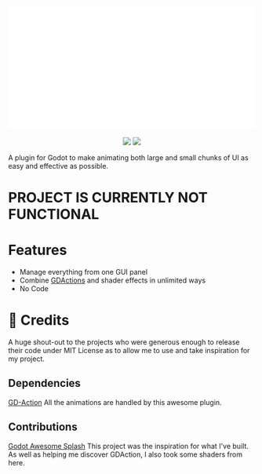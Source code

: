 <p align="center">
    <img src="media/logo.png"
        height="250">
</p>

</p>
<p align="center">
    <img src="https://img.shields.io/badge/status-not%20functional-red">
    <img src ="https://img.shields.io/badge/version-0.4.3-brightgreen">
</p>

A plugin for Godot to make animating both large and small chunks of UI as easy and effective as possible. 

# PROJECT IS CURRENTLY NOT FUNCTIONAL

# Features
- Manage everything from one GUI panel
- Combine [GDActions](https://github.com/duongvituan/godot-action-animation-framework) and shader effects in unlimited ways
- No Code

# 🥰 Credits
A huge shout-out to the projects who were generous enough to release their code under MIT License as to allow me to use and take inspiration for my project.
## Dependencies
[GD-Action](https://github.com/duongvituan/godot-action-animation-framework)
All the animations are handled by this awesome plugin.
## Contributions
[Godot Awesome Splash](https://github.com/duongvituan/godot-awesome-splash)
This project was the inspiration for what I've built. As well as helping me discover GDAction, I also took some shaders from here.